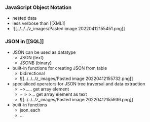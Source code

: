 ### JavaScript Object Notation
+ nested data
+ less verbose than [[XML]]
+ ![[../../../z_images/Pasted image 20220412155451.png]]

### JSON in [[SQL]]
+ JSON can be used as datatype
	+ JSON (text)
	+ JSONB (binary)
+ built-in functions for creating JSON from table
	+ bidirectional
	+ ![[../../../z_images/Pasted image 20220412155732.png]]
+ specialiced operators for JSON tree traversal and data extraction
	+ $->$..... get array element
	+ $->>$... get array element as text
	+ ![[../../../z_images/Pasted image 20220412155936.png]]
+ built-in functions
	+ json_each
	+ ...


